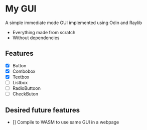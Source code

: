 # My GUI

A simple immediate mode GUI implemented using Odin and Raylib

- Everything made from scratch
- Without dependencies

## Features
- [x] Button
- [x] Combobox
- [x] Textbox
- [ ] Listbox
- [ ] RadioButtoon
- [ ] CheckButon

## Desired future features
- [] Compile to WASM to use same GUI in a webpage
